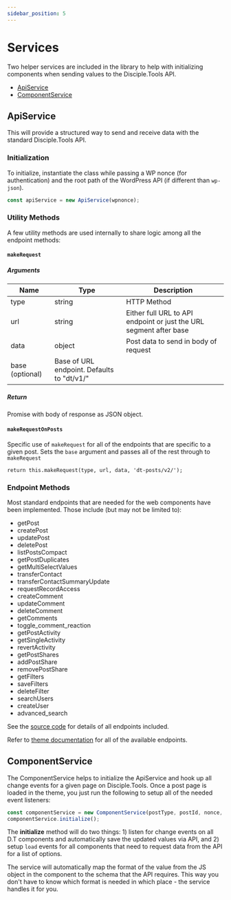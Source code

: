```yaml
---
sidebar_position: 5
---
```


# Services

Two helper services are included in the library to help with initializing components when
sending values to the Disciple.Tools API.

- [ApiService](#apiservice)
- [ComponentService](#componentservice)

## ApiService

This will provide a structured way to send and receive data with the standard Disciple.Tools API.

### Initialization

To initialize, instantiate the class while passing a WP nonce (for authentication) and the 
root path of the WordPress API (if different than `wp-json`).

```javascript
const apiService = new ApiService(wpnonce);
```

### Utility Methods

A few utility methods are used internally to share logic among all the endpoint methods:

#### `makeRequest`

##### Arguments

| Name | Type | Description |
| ---- | ---- | ----------- |
| type | string | HTTP Method |
| url  | string | Either full URL to API endpoint or just the URL segment after base |
| data | object | Post data to send in body of request |
| base (optional) | Base of URL endpoint. Defaults to "dt/v1/" |

##### Return

Promise with body of response as JSON object.

#### `makeRequestOnPosts`

Specific use of `makeRequest` for all of the endpoints that are specific to a given post.
Sets the `base` argument and passes all of the rest through to `makeRequest`

`return this.makeRequest(type, url, data, 'dt-posts/v2/');`

### Endpoint Methods

Most standard endpoints that are needed for the web components have been implemented.
Those include (but may not be limited to):

- getPost
- createPost
- updatePost
- deletePost
- listPostsCompact
- getPostDuplicates
- getMultiSelectValues
- transferContact
- transferContactSummaryUpdate
- requestRecordAccess
- createComment
- updateComment
- deleteComment
- getComments
- toggle_comment_reaction
- getPostActivity
- getSingleActivity
- revertActivity
- getPostShares
- addPostShare
- removePostShare
- getFilters
- saveFilters
- deleteFilter
- searchUsers
- createUser
- advanced_search

See the [source code](https://github.com/DiscipleTools/disciple-tools-web-components/blob/master/src/services/apiService.js)
for details of all endpoints included.

Refer to [theme documentation](https://developers.disciple.tools/theme-core/api-posts)
for all of the available endpoints.

## ComponentService

The ComponentService helps to initialize the ApiService and hook up all change events for a given
page on Disciple.Tools. Once a post page is loaded in the theme, you just run the following
to setup all of the needed event listeners:

```javascript
const componentService = new ComponentService(postType, postId, nonce, apiRoot);
componentService.initialize();
```

The **initialize** method will do two things: 1) listen for change events on all D.T components
and automatically save the updated values via API, and 2) setup `load` events for all components
that need to request data from the API for a list of options.

The service will automatically map the format of the value from the JS object in the component
to the schema that the API requires. This way you don't have to know which format is needed in which
place - the service handles it for you.
